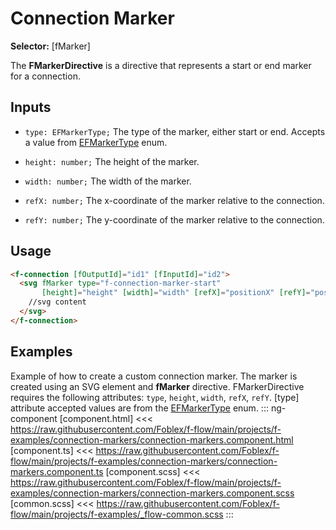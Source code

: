 ﻿# Connection Marker

**Selector:** [fMarker]

The **FMarkerDirective** is a directive that represents a start or end marker for a connection.

## Inputs

  - `type: EFMarkerType;` The type of the marker, either start or end. Accepts a value from [EFMarkerType](e-f-marker-type) enum.

  - `height: number;` The height of the marker.

  - `width: number;` The width of the marker.

  - `refX: number;` The x-coordinate of the marker relative to the connection.

  - `refY: number;` The y-coordinate of the marker relative to the connection.

## Usage

```html
<f-connection [fOutputId]="id1" [fInputId]="id2">
  <svg fMarker type="f-connection-marker-start" 
       [height]="height" [width]="width" [refX]="positionX" [refY]="positionY">
    //svg content
  </svg> 
</f-connection>
```

## Examples

Example of how to create a custom connection marker. The marker is created using an SVG element and **fMarker** directive. FMarkerDirective requires the following attributes: `type`, `height`, `width`, `refX`, `refY`. [type] attribute accepted values are from the [EFMarkerType](e-f-marker-type) enum.
::: ng-component <connection-markers></connection-markers>
[component.html] <<< https://raw.githubusercontent.com/Foblex/f-flow/main/projects/f-examples/connection-markers/connection-markers.component.html
[component.ts] <<< https://raw.githubusercontent.com/Foblex/f-flow/main/projects/f-examples/connection-markers/connection-markers.component.ts
[component.scss] <<< https://raw.githubusercontent.com/Foblex/f-flow/main/projects/f-examples/connection-markers/connection-markers.component.scss
[common.scss] <<< https://raw.githubusercontent.com/Foblex/f-flow/main/projects/f-examples/_flow-common.scss
:::

